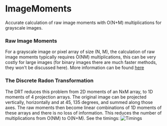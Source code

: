 # ImageMoments
Accurate calculation of raw image moments with O(N+M) multiplications for grayscale images. 

### Raw Image Moments
For a grayscale image or pixel array of size (N, M), the calculation of raw image moments typically requires O(NM) multiplications, this can be very costly for large images (for binary images there are much faster methods, they won't be discussed here). 
More information can be found [here](https://en.wikipedia.org/wiki/Image_moment)

### The Discrete Radon Transformation
The DRT reduces this problem from 2D moments of an NxM array, to 1D moments of 4 projection arrays. The original image can be projected vertically, horizontally and at 45, 135 degrees, and summed along those axes. The raw moments then become linear combinations of 1D moments of these arrays and there is no loss of information. This reduces the number of multiplications from O(NM) to O(N+M). See the timings: ![Timings](https://github.com/wild-ig/drt_moments/DRTvsOpenCV.png)